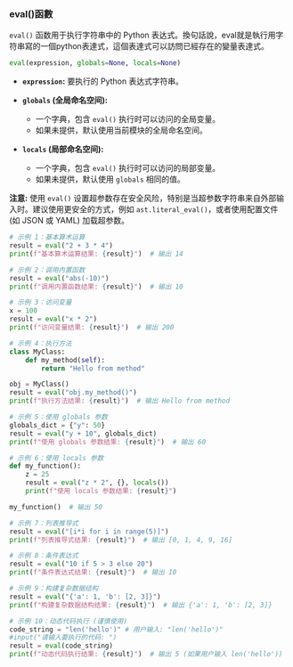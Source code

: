 ### eval()函數

`eval()` 函数用于执行字符串中的 Python 表达式。換句話說，eval就是執行用字符串寫的一個python表達式，這個表達式可以訪問已經存在的變量表達式。

```python
eval(expression, globals=None, locals=None)

```

* **`expression`:**  要执行的 Python 表达式字符串。

* **`globals` (全局命名空间):**  
    *  一个字典，包含 `eval()` 执行时可以访问的全局变量。
    *  如果未提供，默认使用当前模块的全局命名空间。

* **`locals` (局部命名空间):**
    * 一个字典，包含 `eval()` 执行时可以访问的局部变量。
    * 如果未提供，默认使用 `globals` 相同的值。

**注意:**  使用 `eval()` 设置超参数存在安全风险，特别是当超参数字符串来自外部输入时。建议使用更安全的方式，例如 `ast.literal_eval()`，或者使用配置文件 (如 JSON 或 YAML) 加载超参数。

```python
# 示例 1：基本算术运算
result = eval("2 + 3 * 4")
print(f"基本算术运算结果: {result}")  # 输出 14

# 示例 2：调用内置函数
result = eval("abs(-10)")
print(f"调用内置函数结果: {result}")  # 输出 10

# 示例 3：访问变量
x = 100
result = eval("x * 2")
print(f"访问变量结果: {result}")  # 输出 200

# 示例 4：执行方法
class MyClass:
    def my_method(self):
        return "Hello from method"

obj = MyClass()
result = eval("obj.my_method()")
print(f"执行方法结果: {result}")  # 输出 Hello from method

# 示例 5：使用 globals 参数
globals_dict = {"y": 50}
result = eval("y + 10", globals_dict)
print(f"使用 globals 参数结果: {result}")  # 输出 60

# 示例 6：使用 locals 参数
def my_function():
    z = 25
    result = eval("z * 2", {}, locals()) 
    print(f"使用 locals 参数结果: {result}")

my_function()  # 输出 50

# 示例 7：列表推导式
result = eval("[i*i for i in range(5)]")
print(f"列表推导式结果: {result}")  # 输出 [0, 1, 4, 9, 16]

# 示例 8：条件表达式
result = eval("10 if 5 > 3 else 20")
print(f"条件表达式结果: {result}")  # 输出 10

# 示例 9：构建复杂数据结构
result = eval("{'a': 1, 'b': [2, 3]}")
print(f"构建复杂数据结构结果: {result}")  # 输出 {'a': 1, 'b': [2, 3]}

# 示例 10：动态代码执行 (谨慎使用)
code_string = "len('hello')" # 用户输入: "len('hello')" 
#input("请输入要执行的代码: ") 
result = eval(code_string)
print(f"动态代码执行结果: {result}")  # 输出 5 (如果用户输入 len('hello'))
```

